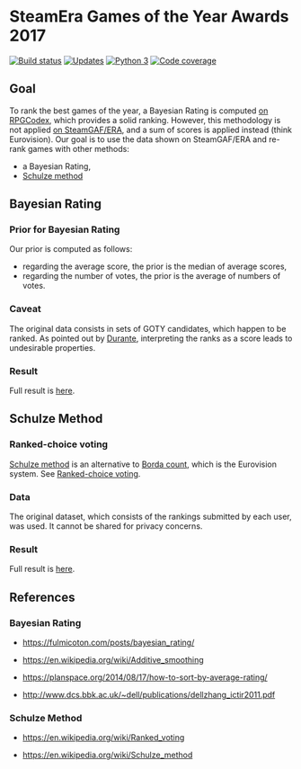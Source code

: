 # SteamEra Games of the Year Awards 2017

 [![Build status][Build image]][Build] [![Updates][Dependency image]][PyUp] [![Python 3][Python3 image]][PyUp] [![Code coverage][Codecov image]][Codecov]

  [Build]: https://travis-ci.org/woctezuma/steam-era-goty
  [Build image]: https://travis-ci.org/woctezuma/steam-era-goty.svg?branch=master

  [PyUp]: https://pyup.io/repos/github/woctezuma/steam-era-goty/
  [Dependency image]: https://pyup.io/repos/github/woctezuma/steam-era-goty/shield.svg
  [Python3 image]: https://pyup.io/repos/github/woctezuma/steam-era-goty/python-3-shield.svg

  [Codecov]: https://codecov.io/gh/woctezuma/steam-era-goty
  [Codecov image]: https://codecov.io/gh/woctezuma/steam-era-goty/branch/master/graph/badge.svg

## Goal

To rank the best games of the year, a Bayesian Rating is computed [on RPGCodex](http://www.rpgcodex.net/content.php?id=10819), which provides a solid ranking. However, this methodology is not applied [on SteamGAF/ERA](https://www.resetera.com/threads/steamera-games-of-the-year-awards-2017.19342/), and a sum of scores is applied instead (think Eurovision). Our goal is to use the data shown on SteamGAF/ERA and re-rank games with other methods:
* a Bayesian Rating,
* [Schulze method](https://github.com/woctezuma/schulze-method)

## Bayesian Rating

### Prior for Bayesian Rating

Our prior is computed as follows:
* regarding the average score, the prior is the median of average scores,
* regarding the number of votes, the prior is the average of numbers of votes.

### Caveat

The original data consists in sets of GOTY candidates, which happen to be ranked. As pointed out by [Durante](https://www.resetera.com/posts/3904799/), interpreting the ranks as a score leads to undesirable properties.

### Result

Full result is [here](output/bayesian_ranking.txt).

## Schulze Method

### Ranked-choice voting

[Schulze method](https://en.wikipedia.org/wiki/Schulze_method) is an alternative to [Borda count](https://en.wikipedia.org/wiki/Borda_count), which is the Eurovision system. See [Ranked-choice voting](https://en.wikipedia.org/wiki/Ranked_voting).

### Data

The original dataset, which consists of the rankings submitted by each user, was used.
It cannot be shared for privacy concerns.

### Result

Full result is [here](output/schulze_ranking.txt).

## References

### Bayesian Rating

* https://fulmicoton.com/posts/bayesian_rating/

* https://en.wikipedia.org/wiki/Additive_smoothing

* https://planspace.org/2014/08/17/how-to-sort-by-average-rating/

* http://www.dcs.bbk.ac.uk/~dell/publications/dellzhang_ictir2011.pdf

### Schulze Method

* https://en.wikipedia.org/wiki/Ranked_voting

* https://en.wikipedia.org/wiki/Schulze_method

